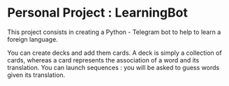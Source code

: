 # Personal Project : LearningBot

This project consists in creating a Python - Telegram bot to help to learn a foreign language.

You can create decks and add them cards. A deck is simply a collection of cards, whereas a card represents the association of a word and its translation. You can launch sequences : you will be asked to guess words given its translation.